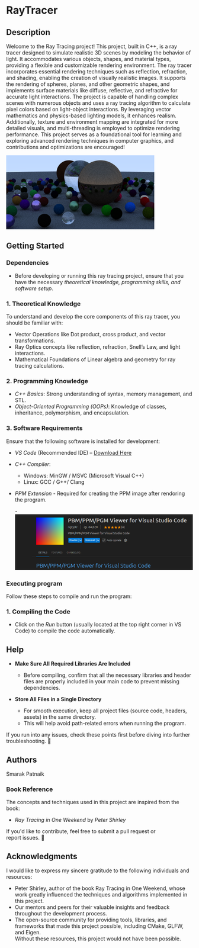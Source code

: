 # RayTracer


## Description

Welcome to the Ray Tracing project! This project, built in C++, is a ray tracer designed to simulate realistic 3D scenes by modeling the behavior of light. It accommodates various objects, shapes, and material types, providing a flexible and customizable rendering environment. The ray tracer incorporates essential rendering techniques such as reflection, refraction, and shading, enabling the creation of visually realistic images. It supports the rendering of spheres, planes, and other geometric shapes, and implements surface materials like diffuse, reflective, and refractive for accurate light interactions. The project is capable of handling complex scenes with numerous objects and uses a ray tracing algorithm to calculate pixel colors based on light-object interactions. By leveraging vector mathematics and physics-based lighting models, it enhances realism. Additionally, texture and environment mapping are integrated for more detailed visuals, and multi-threading is employed to optimize rendering performance. This project serves as a foundational tool for learning and exploring advanced rendering techniques in computer graphics, and contributions and optimizations are encouraged!

![alt text](final.png)


## Getting Started

### Dependencies

* Before developing or running this ray tracing project, ensure that you have the necessary *theoretical knowledge, programming skills, and software setup*.  

### 1. Theoretical Knowledge  
To understand and develop the core components of this ray tracer, you should be familiar with:  
- Vector Operations like Dot product, cross product, and vector transformations.  
- Ray Optics concepts like reflection, refraction, Snell’s Law, and light interactions.  
- Mathematical Foundations of  Linear algebra and geometry for ray tracing calculations.  

### 2. Programming Knowledge  
- *C++ Basics*: Strong understanding of syntax, memory management, and STL.  
- *Object-Oriented Programming (OOPs)*: Knowledge of classes, inheritance, polymorphism, and encapsulation.  

### 3. Software Requirements  
Ensure that the following software is installed for development:  
- *VS Code* (Recommended IDE) – [Download Here](https://code.visualstudio.com/)  
- *C++ Compiler*:  
  - Windows: MinGW / MSVC (Microsoft Visual C++)  
  - Linux: GCC / G++/ Clang
- *PPM Extension* - Required for creating the PPM image after rendoring the program.

  -![alt text](ppm_ext_image.png)


### Executing program

Follow these steps to compile and run the program:  

### 1. Compiling the Code  
- Click on the *Run* button (usually located at the top right corner in VS Code) to compile the code automatically.  


## Help

- **Make Sure All Required Libraries Are Included**  
  - Before compiling, confirm that all the necessary libraries and header files are properly included in your main code to prevent missing dependencies.  

- **Store All Files in a Single Directory**  
  - For smooth execution, keep all project files (source code, headers, assets) in the same directory.  
  - This will help avoid path-related errors when running the program.  

If you run into any issues, check these points first before diving into further troubleshooting. 🚀



## Authors

Smarak Patnaik 


### Book Reference  
The concepts and techniques used in this project are inspired from the book:  
- *Ray Tracing in One Weekend* by *Peter Shirley*  

If you'd like to contribute, feel free to submit a pull request or report issues. 🚀


## Acknowledgments

I would like to express my sincere gratitude to the following individuals and resources:  

- Peter Shirley, author of the book Ray Tracing in One Weekend, whose work greatly influenced the techniques and algorithms implemented in this project.  
- Our mentors and peers for their valuable insights and feedback throughout the development process.  
- The open-source community for providing tools, libraries, and frameworks that made this project possible, including CMake, GLFW, and Eigen.  
Without these resources, this project would not have been possible. 
